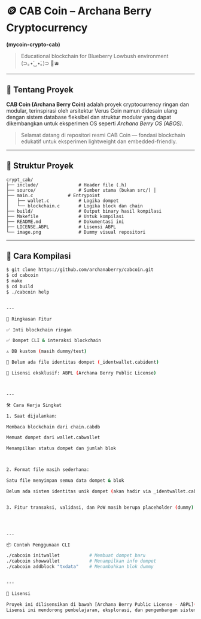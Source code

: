 # 🪙 CAB Coin – Archana Berry Cryptocurrency  
**(mycoin-crypto-cab)**  
> Educational blockchain for Blueberry Lowbush environment (⁠⊃⁠｡⁠•́⁠‿⁠•̀⁠｡⁠)⁠⊃ 🌱🫐

---

## 🍇 Tentang Proyek

**CAB Coin (Archana Berry Coin)** adalah proyek cryptocurrency ringan dan modular, terinspirasi oleh arsitektur Verus Coin namun didesain ulang dengan sistem database fleksibel dan struktur modular yang dapat dikembangkan untuk eksperimen OS seperti *Archana Berry OS (ABOS)*.

> Selamat datang di repositori resmi CAB Coin — fondasi blockchain edukatif untuk eksperimen lightweight dan embedded-friendly.

---

## 📁 Struktur Proyek

```
crypt_cab/ 
├── include/               # Header file (.h) 
├── source/                # Sumber utama (bukan src/) │   
├── main.c             # Entrypoint 
│   ├── wallet.c           # Logika dompet 
│   └── blockchain.c       # Logika block dan chain 
├── build/                 # Output binary hasil kompilasi 
├── Makefile               # Untuk kompilasi 
├── README.md              # Dokumentasi ini 
├── LICENSE.ABPL           # Lisensi ABPL 
└── image.png              # Dummy visual repositori
```

---

## 🚀 Cara Kompilasi

```bash
$ git clone https://github.com/archanaberry/cabcoin.git
$ cd cabcoin
$ make
$ cd build
$ ./cabcoin help


---

🧠 Ringkasan Fitur

✅ Inti blockchain ringan

✅ Dompet CLI & interaksi blockchain

⚠️ DB kustom (masih dummy/test)

🔐 Belum ada file identitas dompet (_identwallet.cabident)

🔧 Lisensi eksklusif: ABPL (Archana Berry Public License)



---

🛠️ Cara Kerja Singkat

1. Saat dijalankan:

Membaca blockchain dari chain.cabdb

Memuat dompet dari wallet.cabwallet

Menampilkan status dompet dan jumlah blok



2. Format file masih sederhana:

Satu file menyimpan semua data dompet & blok

Belum ada sistem identitas unik dompet (akan hadir via _identwallet.cabident)


3. Fitur transaksi, validasi, dan PoW masih berupa placeholder (dummy)




---

📦 Contoh Penggunaan CLI

./cabcoin initwallet           # Membuat dompet baru
./cabcoin showwallet           # Menampilkan info dompet
./cabcoin addblock "txdata"    # Menambahkan blok dummy


---

📄 Lisensi

Proyek ini dilisensikan di bawah [Archana Berry Public License - ABPL](https://github.com/archanaberry/Lisensi).
Lisensi ini mendorong pembelajaran, eksplorasi, dan pengembangan sistem eksperimental berbasis Blueberry Environment.
